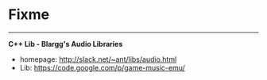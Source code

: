 # Fixme

------

**C++ Lib - Blargg's Audio Libraries**

 - homepage: [ http://slack.net/~ant/libs/audio.html ](http://slack.net/~ant/libs/audio.html)
 - Lib: [ https://code.google.com/p/game-music-emu/ ](https://code.google.com/p/game-music-emu/)